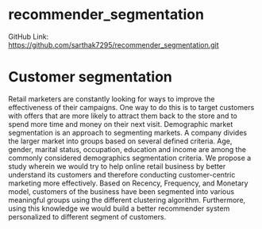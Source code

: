 # recommender_segmentation

GitHub Link: https://github.com/sarthak7295/recommender_segmentation.git

# Customer segmentation
Retail marketers are constantly looking for ways to improve the effectiveness of their campaigns. One way to do this is to target customers with offers that are more likely to attract them back to the store and to spend more time and money on their next visit. Demographic market segmentation is an approach to segmenting markets. A company divides the larger market into groups based on several defined criteria. Age, gender, marital status, occupation, education and income are among the commonly considered demographics segmentation criteria.
We propose a study wherein we would try to help online retail business by better understand its customers and therefore conducting customer-centric marketing more effectively. Based on Recency, Frequency, and Monetary model, customers of the business have been segmented into various meaningful groups using the different clustering algorithm. Furthermore, using this knowledge we would build a better recommender system personalized to different segment of customers.
